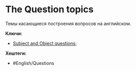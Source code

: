 
# The Question topics


Темы касающиеся построения вопросов на английском.


**Ключи:**
- [Subject and Object questions](Subj-obj-questions);

**Хештеги:**
- #English/Questions
